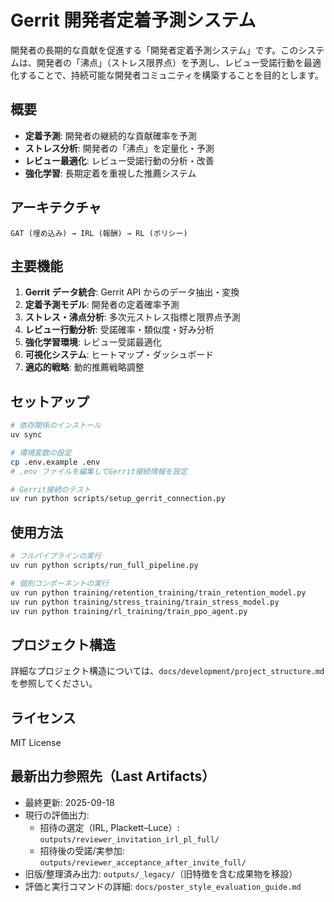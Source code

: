 # Gerrit 開発者定着予測システム

開発者の長期的な貢献を促進する「開発者定着予測システム」です。このシステムは、開発者の「沸点」（ストレス限界点）を予測し、レビュー受諾行動を最適化することで、持続可能な開発者コミュニティを構築することを目的とします。

## 概要

- **定着予測**: 開発者の継続的な貢献確率を予測
- **ストレス分析**: 開発者の「沸点」を定量化・予測
- **レビュー最適化**: レビュー受諾行動の分析・改善
- **強化学習**: 長期定着を重視した推薦システム

## アーキテクチャ

```
GAT (埋め込み) → IRL (報酬) → RL (ポリシー)
```

## 主要機能

1. **Gerrit データ統合**: Gerrit API からのデータ抽出・変換
2. **定着予測モデル**: 開発者の定着確率予測
3. **ストレス・沸点分析**: 多次元ストレス指標と限界点予測
4. **レビュー行動分析**: 受諾確率・類似度・好み分析
5. **強化学習環境**: レビュー受諾最適化
6. **可視化システム**: ヒートマップ・ダッシュボード
7. **適応的戦略**: 動的推薦戦略調整

## セットアップ

```bash
# 依存関係のインストール
uv sync

# 環境変数の設定
cp .env.example .env
# .env ファイルを編集してGerrit接続情報を設定

# Gerrit接続のテスト
uv run python scripts/setup_gerrit_connection.py
```

## 使用方法

```bash
# フルパイプラインの実行
uv run python scripts/run_full_pipeline.py

# 個別コンポーネントの実行
uv run python training/retention_training/train_retention_model.py
uv run python training/stress_training/train_stress_model.py
uv run python training/rl_training/train_ppo_agent.py
```

## プロジェクト構造

詳細なプロジェクト構造については、`docs/development/project_structure.md` を参照してください。

## ライセンス

MIT License

## 最新出力参照先（Last Artifacts）

- 最終更新: 2025-09-18
- 現行の評価出力:
  - 招待の選定（IRL, Plackett–Luce）: `outputs/reviewer_invitation_irl_pl_full/`
  - 招待後の受諾/実参加: `outputs/reviewer_acceptance_after_invite_full/`
- 旧版/整理済み出力: `outputs/_legacy/`（旧特徴を含む成果物を移設）
- 評価と実行コマンドの詳細: `docs/poster_style_evaluation_guide.md`

